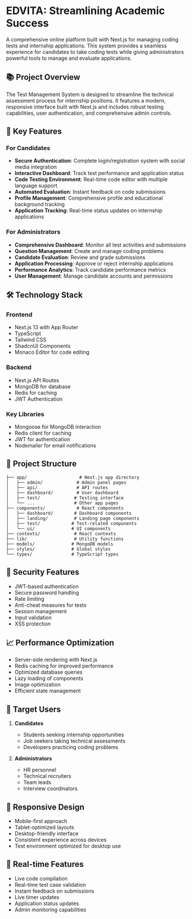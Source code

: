 # EDVITA: Streamlining Academic Success

A comprehensive online platform built with Next.js for managing coding tests and internship applications. This system provides a seamless experience for candidates to take coding tests while giving administrators powerful tools to manage and evaluate applications.

## 📚 Project Overview

The Test Management System is designed to streamline the technical assessment process for internship positions. It features a modern, responsive interface built with Next.js and includes robust testing capabilities, user authentication, and comprehensive admin controls.

## 🚀 Key Features

### For Candidates
- **Secure Authentication**: Complete login/registration system with social media integration
- **Interactive Dashboard**: Track test performance and application status
- **Code Testing Environment**: Real-time code editor with multiple language support
- **Automated Evaluation**: Instant feedback on code submissions
- **Profile Management**: Comprehensive profile and educational background tracking
- **Application Tracking**: Real-time status updates on internship applications

### For Administrators
- **Comprehensive Dashboard**: Monitor all test activities and submissions
- **Question Management**: Create and manage coding problems
- **Candidate Evaluation**: Review and grade submissions
- **Application Processing**: Approve or reject internship applications
- **Performance Analytics**: Track candidate performance metrics
- **User Management**: Manage candidate accounts and permissions

## 🛠️ Technology Stack

### Frontend
- Next.js 13 with App Router
- TypeScript
- Tailwind CSS
- ShadcnUI Components
- Monaco Editor for code editing

### Backend
- Next.js API Routes
- MongoDB for database
- Redis for caching
- JWT Authentication

### Key Libraries
- Mongoose for MongoDB interaction
- Redis client for caching
- JWT for authentication
- Nodemailer for email notifications

## 📁 Project Structure

```
├── app/                    # Next.js app directory
│   ├── admin/             # Admin panel pages
│   ├── api/               # API routes
│   ├── dashboard/         # User dashboard
│   ├── test/             # Testing interface
│   └── ...               # Other app pages
├── components/            # React components
│   ├── dashboard/        # Dashboard components
│   ├── landing/          # Landing page components
│   ├── test/            # Test-related components
│   └── ui/              # UI components
├── contexts/             # React contexts
├── lib/                  # Utility functions
├── models/              # MongoDB models
├── styles/              # Global styles
└── types/               # TypeScript types
```

## 🔐 Security Features

- JWT-based authentication
- Secure password handling
- Rate limiting
- Anti-cheat measures for tests
- Session management
- Input validation
- XSS protection

## 📈 Performance Optimization

- Server-side rendering with Next.js
- Redis caching for improved performance
- Optimized database queries
- Lazy loading of components
- Image optimization
- Efficient state management

## 👥 Target Users

1. **Candidates**
   - Students seeking internship opportunities
   - Job seekers taking technical assessments
   - Developers practicing coding problems

2. **Administrators**
   - HR personnel
   - Technical recruiters
   - Team leads
   - Interview coordinators

## 📱 Responsive Design

- Mobile-first approach
- Tablet-optimized layouts
- Desktop-friendly interface
- Consistent experience across devices
- Test environment optimized for desktop use

## 🔄 Real-time Features

- Live code compilation
- Real-time test case validation
- Instant feedback on submissions
- Live timer updates
- Application status updates
- Admin monitoring capabilities
